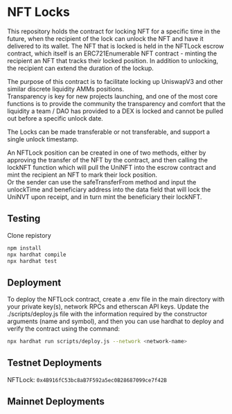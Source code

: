 # NFT Locks    

This repository holds the contract for locking NFT for a specific time in the future, when the recipient of the lock can unlock the NFT and have it delivered to its wallet. 
The NFT that is locked is held in the NFTLock escrow contract, which itself is an ERC721Enumerable NFT contract - minting the recipient an NFT that tracks their locked position. 
In addition to unlocking, the recipient can extend the duration of the lockup. 

The purpose of this contract is to facilitate locking up UniswapV3 and other similar discrete liquidity AMMs positions.  
Transparency is key for new projects launching, and one of the most core functions is to provide the community the transparency and comfort that the liquidity a team / DAO has provided to a DEX is locked and cannot be pulled out before a specific unlock date. 

The Locks can be made transferable or not transferable, and support a single unlock timestamp.  

An NFTLock position can be created in one of two methods, either by approving the transfer of the NFT by the contract, and then calling the lockNFT function which will pull the UniNFT into the escrow contract and mint the recipient an NFT to mark their lock position.  
Or the sender can use the safeTransferFrom method and input the unlockTime and beneficiary address into the data field that will lock the UniNVT upon receipt, and in turn mint the beneficiary their lockNFT. 


## Testing

Clone repistory

``` bash
npm install
npx hardhat compile
npx hardhat test
```

## Deployment
To deploy the NFTLock contract, create a .env file in the main directory with your private key(s), network RPCs and etherscan API keys. Update the ./scripts/deploy.js file with the information required by the constructor arguments (name and symbol), and then you can use hardhat to deploy and verify the contract using the command: 

``` bash
npx hardhat run scripts/deploy.js --network <network-name>
```

## Testnet Deployments
NFTLock: `0x4B916fC53bc8aB7F592a5ec0B28687099ce7f42B`   
       

## Mainnet Deployments